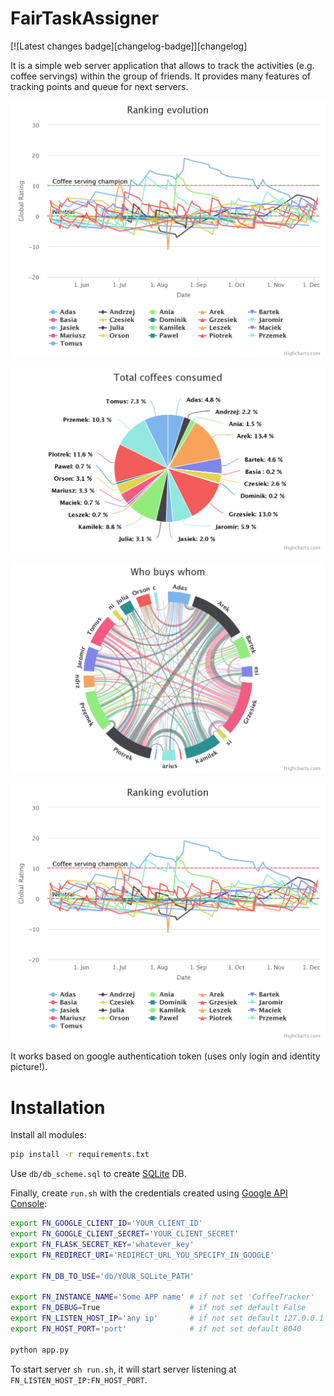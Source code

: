 # FairTaskAssigner
[![Latest changes badge][changelog-badge]][changelog]

It is a simple web server application that allows to track the activities (e.g. coffee servings) within the group of friends. It provides many features of tracking points and queue for next servers.

![Ranking evolution](doc/ranking-evolution.png)

![Pie chart on coffee consumption](doc/total-coffees-consumed.png)

![Who buys whom graph](doc/who-buys-whom.png)

![Queue for next order indication](/doc/ranking-evolution.png)

It works based on google authentication token (uses only login and identity picture!).

# Installation
Install all modules:
```bash
pip install -r requirements.txt
```

Use `db/db_scheme.sql` to create [SQLite]() DB.

Finally, create `run.sh` with the credentials created using [Google API Console](https://console.cloud.google.com/apis/credentials):
```bash
export FN_GOOGLE_CLIENT_ID='YOUR_CLIENT_ID'
export FN_GOOGLE_CLIENT_SECRET='YOUR_CLIENT_SECRET'
export FN_FLASK_SECRET_KEY='whatever_key'
export FN_REDIRECT_URI='REDIRECT_URL_YOU_SPECIFY_IN_GOOGLE'

export FN_DB_TO_USE='db/YOUR_SQLite_PATH'

export FN_INSTANCE_NAME='Some APP name' # if not set 'CoffeeTracker'
export FN_DEBUG=True                    # if not set default False
export FN_LISTEN_HOST_IP='any ip'       # if not set default 127.0.0.1
export FN_HOST_PORT='port'              # if not set default 8040

python app.py
```
To start server `sh run.sh`, it will start server listening at `FN_LISTEN_HOST_IP:FN_HOST_PORT`.
